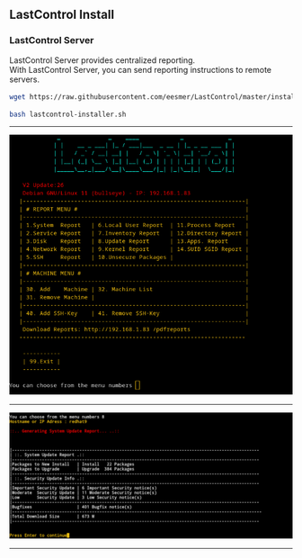 ## LastControl Install
### LastControl Server
LastControl Server provides centralized reporting.<br>
With LastControl Server, you can send reporting instructions to remote servers.<br>
```bash
wget https://raw.githubusercontent.com/eesmer/LastControl/master/installer/lastcontrol-installer.sh
```
```bash
bash lastcontrol-installer.sh
```
---

![alt text](images/LastControl_MainMenu.png "LastControl Reports TUI Screen")

---

![alt text](images/tui_report-2.png "LastControl Reports TUI Screen")

---
